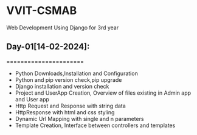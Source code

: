 # VVIT-CSMAB
Web Development Using Django for 3rd year

## Day-01[14-02-2024]:
======================
  - Python Downloads,Installation and Configuration
  - Python and pip version check,pip upgrade
  - Django installation and version check
  - Project and UserApp Creation, Overview of files existing in Admin app and User app
  - Http Request and Response with string data
  - HttpResponse with html and css styling
  - Dynamic Url Mapping with single and n parameters
  - Template Creation, Interface between controllers and templates
